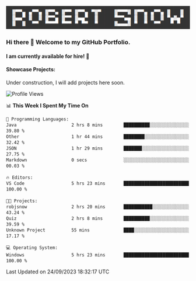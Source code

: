 <img alt="myname" src="assets/name.png" />

### Hi there 👋 Welcome to my GitHub Portfolio.
#### I am currently available for hire!  :briefcase:

#### Showcase Projects:

Under construction, I will add projects here soon.

<!--START_SECTION:waka-->
![Profile Views](http://img.shields.io/badge/Profile%20Views-0-blue)

📊 **This Week I Spent My Time On** 

```text
💬 Programming Languages: 
Java                     2 hrs 8 mins        ██████████░░░░░░░░░░░░░░░   39.80 % 
Other                    1 hr 44 mins        ████████░░░░░░░░░░░░░░░░░   32.42 % 
JSON                     1 hr 29 mins        ███████░░░░░░░░░░░░░░░░░░   27.75 % 
Markdown                 0 secs              ░░░░░░░░░░░░░░░░░░░░░░░░░   00.03 % 

🔥 Editors: 
VS Code                  5 hrs 23 mins       █████████████████████████   100.00 % 

🐱‍💻 Projects: 
robjsnow                 2 hrs 20 mins       ███████████░░░░░░░░░░░░░░   43.24 % 
Quiz                     2 hrs 8 mins        ██████████░░░░░░░░░░░░░░░   39.59 % 
Unknown Project          55 mins             ████░░░░░░░░░░░░░░░░░░░░░   17.17 % 

💻 Operating System: 
Windows                  5 hrs 23 mins       █████████████████████████   100.00 % 
```


 Last Updated on 24/09/2023 18:32:17 UTC
<!--END_SECTION:waka-->

<!--
**robjsnow/robjsnow** is a ✨ _special_ ✨ repository because its `README.md` (this file) appears on your GitHub profile.

Here are some ideas to get you started:

- 🔭 I’m currently working on ...
- 🌱 I’m currently learning ...
- 👯 I’m looking to collaborate on ...
- 🤔 I’m looking for help with ...
- 💬 Ask me about ...
- 📫 How to reach me: ...
- 😄 Pronouns: ...
- ⚡ Fun fact: ...
-->
